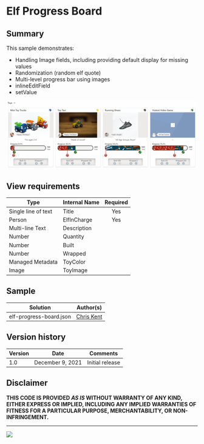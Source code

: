 # Elf Progress Board

## Summary
This sample demonstrates:
- Handling Image fields, including providing default display for missing values
- Randomization (random elf quote)
- Multi-level progress bar using images
- inlineEditField
- setValue

![screenshot](./assets/screenshot.gif)


## View requirements

|Type|Internal Name|Required|
|---|---|:---:|
|Single line of text|Title|Yes|
|Person|ElfInCharge|Yes|
|Multi-line Text|Description||
|Number|Quantity||
|Number|Built||
|Number|Wrapped||
|Managed Metadata|ToyColor||
|Image|ToyImage||

## Sample

Solution|Author(s)
--------|---------
elf-progress-board.json | [Chris Kent](https://twitter.com/theChrisKent)

## Version history

Version|Date|Comments
-------|----|--------
1.0|December 9, 2021|Initial release

## Disclaimer
**THIS CODE IS PROVIDED *AS IS* WITHOUT WARRANTY OF ANY KIND, EITHER EXPRESS OR IMPLIED, INCLUDING ANY IMPLIED WARRANTIES OF FITNESS FOR A PARTICULAR PURPOSE, MERCHANTABILITY, OR NON-INFRINGEMENT.**

---


<img src="https://pnptelemetry.azurewebsites.net/sp-dev-list-formatting/view-samples/elf-progress-board" />
